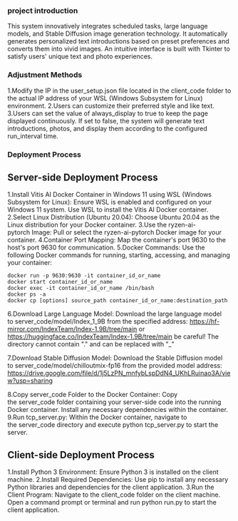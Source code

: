 
### project introduction
This system innovatively integrates scheduled tasks, large language models, and Stable Diffusion image generation technology. It automatically generates personalized text introductions based on preset preferences and converts them into vivid images. An intuitive interface is built with Tkinter to satisfy users' unique text and photo experiences.

### Adjustment Methods
1.Modify the IP in the user_setup.json file located in the client_code folder to the actual IP address of your WSL (Windows Subsystem for Linux) environment. 
2.Users can customize their preferred style and like text. 
3.Users can set the value of always_display to true to keep the page displayed continuously. If set to false, the system will generate text introductions, photos, and display them according to the configured run_interval time.

### Deployment Process
## Server-side Deployment Process
1.Install Vitis AI Docker Container in Windows 11 using WSL (Windows Subsystem for Linux):
Ensure WSL is enabled and configured on your Windows 11 system.
Use WSL to install the Vitis AI Docker container.
2.Select Linux Distribution (Ubuntu 20.04):
Choose Ubuntu 20.04 as the Linux distribution for your Docker container.
3.Use the ryzen-ai-pytorch Image:
Pull or select the ryzen-ai-pytorch Docker image for your container.
4.Container Port Mapping:
Map the container's port 9630 to the host's port 9630 for communication.
5.Docker Commands:
Use the following Docker commands for running, starting, accessing, and managing your container:

	docker run -p 9630:9630 -it container_id_or_name 
	docker start container_id_or_name 
	docker exec -it container_id_or_name /bin/bash 
	docker ps -a 
	docker cp [options] source_path container_id_or_name:destination_path

6.Download Large Language Model:
Download the large language model to server_code/model/Index_1_9B from the specified address: https://hf-mirror.com/IndexTeam/Index-1.9B/tree/main or https://huggingface.co/IndexTeam/Index-1.9B/tree/main
 be careful! The directory cannot contain "." and can be replaced with "_"


7.Download Stable Diffusion Model:
Download the Stable Diffusion model to server_code/model/chilloutmix-fp16 from the provided model address: https://drive.google.com/file/d/1j5LzPN_mnfybLspDdN4_UKhLRuinao3A/view?usp=sharing

8.Copy server_code Folder to the Docker Container:
Copy the server_code folder containing your server-side code into the running Docker container.
Install any necessary dependencies within the container.
9.Run tcp_server.py:
Within the Docker container, navigate to the server_code directory and execute python tcp_server.py to start the server.

## Client-side Deployment Process
1.Install Python 3 Environment:
Ensure Python 3 is installed on the client machine.
2.Install Required Dependencies:
Use pip to install any necessary Python libraries and dependencies for the client application.
3.Run the Client Program:
Navigate to the client_code folder on the client machine.
Open a command prompt or terminal and run python run.py to start the client application.
